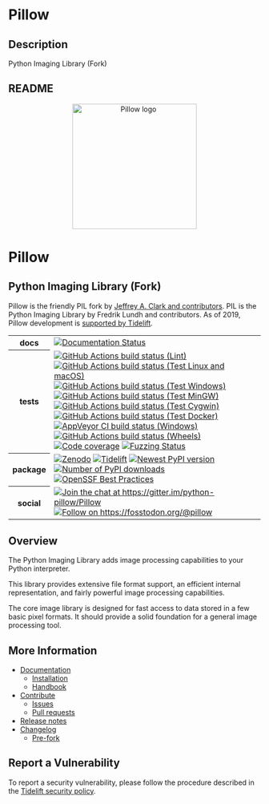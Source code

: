 # Pillow

## Description

Python Imaging Library (Fork)

## README

<p align="center">
    <img width="248" height="250" src="https://raw.githubusercontent.com/python-pillow/pillow-logo/main/pillow-logo-248x250.png" alt="Pillow logo">
</p>

# Pillow

## Python Imaging Library (Fork)

Pillow is the friendly PIL fork by [Jeffrey A. Clark and
contributors](https://github.com/python-pillow/Pillow/graphs/contributors).
PIL is the Python Imaging Library by Fredrik Lundh and contributors.
As of 2019, Pillow development is
[supported by Tidelift](https://tidelift.com/subscription/pkg/pypi-pillow?utm_source=pypi-pillow&utm_medium=readme&utm_campaign=enterprise).

<table>
    <tr>
        <th>docs</th>
        <td>
            <a href="https://pillow.readthedocs.io/?badge=latest"><img
                alt="Documentation Status"
                src="https://readthedocs.org/projects/pillow/badge/?version=latest"></a>
        </td>
    </tr>
    <tr>
        <th>tests</th>
        <td>
            <a href="https://github.com/python-pillow/Pillow/actions/workflows/lint.yml"><img
                alt="GitHub Actions build status (Lint)"
                src="https://github.com/python-pillow/Pillow/workflows/Lint/badge.svg"></a>
            <a href="https://github.com/python-pillow/Pillow/actions/workflows/test.yml"><img
                alt="GitHub Actions build status (Test Linux and macOS)"
                src="https://github.com/python-pillow/Pillow/workflows/Test/badge.svg"></a>
            <a href="https://github.com/python-pillow/Pillow/actions/workflows/test-windows.yml"><img
                alt="GitHub Actions build status (Test Windows)"
                src="https://github.com/python-pillow/Pillow/workflows/Test%20Windows/badge.svg"></a>
            <a href="https://github.com/python-pillow/Pillow/actions/workflows/test-mingw.yml"><img
                alt="GitHub Actions build status (Test MinGW)"
                src="https://github.com/python-pillow/Pillow/workflows/Test%20MinGW/badge.svg"></a>
            <a href="https://github.com/python-pillow/Pillow/actions/workflows/test-cygwin.yml"><img
                alt="GitHub Actions build status (Test Cygwin)"
                src="https://github.com/python-pillow/Pillow/workflows/Test%20Cygwin/badge.svg"></a>
            <a href="https://github.com/python-pillow/Pillow/actions/workflows/test-docker.yml"><img
                alt="GitHub Actions build status (Test Docker)"
                src="https://github.com/python-pillow/Pillow/workflows/Test%20Docker/badge.svg"></a>
            <a href="https://ci.appveyor.com/project/python-pillow/Pillow"><img
                alt="AppVeyor CI build status (Windows)"
                src="https://img.shields.io/appveyor/build/python-pillow/Pillow/main.svg?label=Windows%20build"></a>
            <a href="https://github.com/python-pillow/Pillow/actions/workflows/wheels.yml"><img
                alt="GitHub Actions build status (Wheels)"
                src="https://github.com/python-pillow/Pillow/workflows/Wheels/badge.svg"></a>
            <a href="https://app.codecov.io/gh/python-pillow/Pillow"><img
                alt="Code coverage"
                src="https://codecov.io/gh/python-pillow/Pillow/branch/main/graph/badge.svg"></a>
            <a href="https://bugs.chromium.org/p/oss-fuzz/issues/list?sort=-opened&can=1&q=proj:pillow"><img
                alt="Fuzzing Status"
                src="https://oss-fuzz-build-logs.storage.googleapis.com/badges/pillow.svg"></a>
        </td>
    </tr>
    <tr>
        <th>package</th>
        <td>
            <a href="https://zenodo.org/badge/latestdoi/17549/python-pillow/Pillow"><img
                alt="Zenodo"
                src="https://zenodo.org/badge/17549/python-pillow/Pillow.svg"></a>
            <a href="https://tidelift.com/subscription/pkg/pypi-pillow?utm_source=pypi-pillow&utm_medium=badge"><img
                alt="Tidelift"
                src="https://tidelift.com/badges/package/pypi/pillow?style=flat"></a>
            <a href="https://pypi.org/project/pillow/"><img
                alt="Newest PyPI version"
                src="https://img.shields.io/pypi/v/pillow.svg"></a>
            <a href="https://pypi.org/project/pillow/"><img
                alt="Number of PyPI downloads"
                src="https://img.shields.io/pypi/dm/pillow.svg"></a>
            <a href="https://www.bestpractices.dev/projects/6331"><img
                alt="OpenSSF Best Practices"
                src="https://www.bestpractices.dev/projects/6331/badge"></a>
        </td>
    </tr>
    <tr>
        <th>social</th>
        <td>
            <a href="https://gitter.im/python-pillow/Pillow?utm_source=badge&utm_medium=badge&utm_campaign=pr-badge&utm_content=badge"><img
                alt="Join the chat at https://gitter.im/python-pillow/Pillow"
                src="https://badges.gitter.im/python-pillow/Pillow.svg"></a>
            <a href="https://fosstodon.org/@pillow"><img
                alt="Follow on https://fosstodon.org/@pillow"
                src="https://img.shields.io/badge/publish-on%20Mastodon-595aff.svg"
                rel="me"></a>
        </td>
    </tr>
</table>

## Overview

The Python Imaging Library adds image processing capabilities to your Python interpreter.

This library provides extensive file format support, an efficient internal representation, and fairly powerful image processing capabilities.

The core image library is designed for fast access to data stored in a few basic pixel formats. It should provide a solid foundation for a general image processing tool.

## More Information

- [Documentation](https://pillow.readthedocs.io/)
  - [Installation](https://pillow.readthedocs.io/en/latest/installation.html)
  - [Handbook](https://pillow.readthedocs.io/en/latest/handbook/index.html)
- [Contribute](https://github.com/python-pillow/Pillow/blob/main/.github/CONTRIBUTING.md)
  - [Issues](https://github.com/python-pillow/Pillow/issues)
  - [Pull requests](https://github.com/python-pillow/Pillow/pulls)
- [Release notes](https://pillow.readthedocs.io/en/stable/releasenotes/index.html)
- [Changelog](https://github.com/python-pillow/Pillow/blob/main/CHANGES.rst)
  - [Pre-fork](https://github.com/python-pillow/Pillow/blob/main/CHANGES.rst#pre-fork)

## Report a Vulnerability

To report a security vulnerability, please follow the procedure described in the [Tidelift security policy](https://tidelift.com/docs/security).
